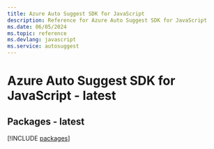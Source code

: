 ```yaml
---
title: Azure Auto Suggest SDK for JavaScript
description: Reference for Azure Auto Suggest SDK for JavaScript
ms.date: 06/05/2024
ms.topic: reference
ms.devlang: javascript
ms.service: autosuggest
---
```

# Azure Auto Suggest SDK for JavaScript - latest
## Packages - latest
[!INCLUDE [packages](auto-suggest-index.md)]